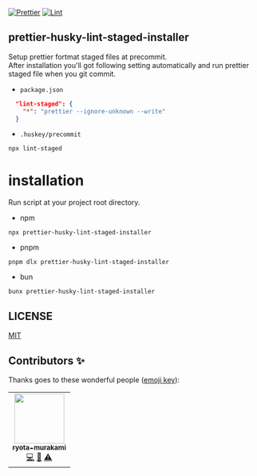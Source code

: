 [![Prettier](https://github.com/laststance/prettier-husky-lint-staged-installer/actions/workflows/prettier.yml/badge.svg)](https://github.com/laststance/prettier-husky-lint-staged-installer/actions/workflows/prettier.yml)
[![Lint](https://github.com/laststance/prettier-husky-lint-staged-installer/actions/workflows/lint.yml/badge.svg)](https://github.com/laststance/prettier-husky-lint-staged-installer/actions/workflows/lint.yml)

## prettier-husky-lint-staged-installer

Setup prettier fortmat staged files at precommit.  
After installation you'll got following setting automatically and
run prettier staged file when you git commit.

- `package.json`

```json
  "lint-staged": {
    "*": "prettier --ignore-unknown --write"
  }
```

- `.huskey/precommit`

```shell
npx lint-staged
```

# installation

Run script at your project root directory.

- npm

```shell
npx prettier-husky-lint-staged-installer
```

- pnpm

```shell
pnpm dlx prettier-husky-lint-staged-installer
```

- bun

```shell
bunx prettier-husky-lint-staged-installer
```

## LICENSE

[MIT](https://opensource.org/license/mit/)

## Contributors ✨

Thanks goes to these wonderful people ([emoji key](https://allcontributors.org/docs/en/emoji-key)):

<!-- ALL-CONTRIBUTORS-LIST:START - Do not remove or modify this section -->
<!-- prettier-ignore-start -->
<!-- markdownlint-disable -->
<table>
  <tr>
    <td align="center"><a href="http://ryota-murakami.github.io/"><img src="https://avatars1.githubusercontent.com/u/5501268?s=400&u=7bf6b1580b95930980af2588ef0057f3e9ec1ff8&v=4?s=100" width="100px;" alt=""/><br /><sub><b>ryota-murakami</b></sub></a><br /><a href="https://github.com/laststance/create-react-app-vite/commits?author=ryota-murakami" title="Code">💻</a> <a href="https://github.com/laststance/create-react-app-vite/commits?author=ryota-murakami" title="Documentation">📖</a> <a href="https://github.com/laststance/create-react-app-vite/commits?author=ryota-murakami" title="Tests">⚠️</a></td>
  </tr>
</table>

<!-- markdownlint-restore -->
<!-- prettier-ignore-end -->

<!-- ALL-CONTRIBUTORS-LIST:END -->
